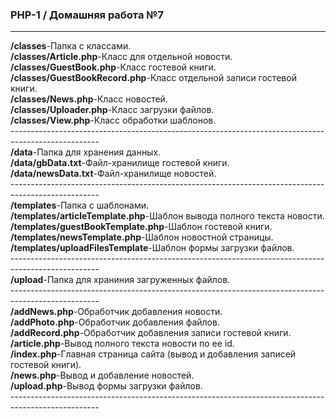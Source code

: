 <h3>PHP-1 / Домашняя работа №7</h3>
<hr>
<strong>/classes</strong>-Папка с классами.<br>
<strong>/classes/Article.php</strong>-Класс для отдельной новости.<br>
<strong>/classes/GuestBook.php</strong>-Класс гостевой книги.<br>
<strong>/classes/GuestBookRecord.php</strong>-Класс отдельной записи гостевой книги.<br>
<strong>/classes/News.php</strong>-Класс новостей.<br>
<strong>/classes/Uploader.php</strong>-Класс загрузки файлов.<br>
<strong>/classes/View.php</strong>-Класс обработки шаблонов.<br>
----------------------------------------------------------------------------------------------------<br>
<strong>/data</strong>-Папка для хранения данных.<br>
<strong>/data/gbData.txt</strong>-Файл-хранилище гостевой книги.<br>
<strong>/data/newsData.txt</strong>-Файл-хранилище новостей.<br>
----------------------------------------------------------------------------------------------------<br>
<strong>/templates</strong>-Папка с шаблонами.<br>
<strong>/templates/articleTemplate.php</strong>-Шаблон вывода полного текста новости.<br>
<strong>/templates/guestBookTemplate.php</strong>-Шаблон гостевой книги.<br>
<strong>/templates/newsTemplate.php</strong>-Шаблон новостной страницы.<br>
<strong>/templates/uploadFilesTemplate</strong>-Шаблон формы загрузки файлов.<br>
----------------------------------------------------------------------------------------------------<br>
<strong>/upload</strong>-Папка для храниния загруженных файлов.<br>
----------------------------------------------------------------------------------------------------<br>
<strong>/addNews.php</strong>-Обработчик добавления новости.<br>
<strong>/addPhoto.php</strong>-Обработчик добавления файлов.<br>
<strong>/addRecord.php</strong>-Обработчик добавления записи гостевой книги.<br>
<strong>/article.php</strong>-Вывод полного текста новости по ее id.<br>
<strong>/index.php</strong>-Главная страница сайта (вывод и добавления записей гостевой книги).<br>
<strong>/news.php</strong>-Вывод и добавление новостей.<br>
<strong>/upload.php</strong>-Вывод формы загрузки файлов.<br>
----------------------------------------------------------------------------------------------------<br>

